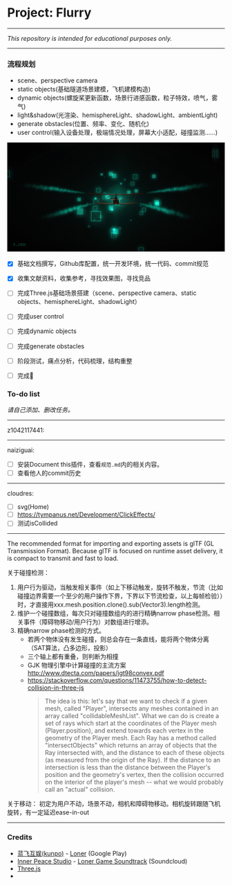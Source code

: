 # Project: Flurry

---

*This repository is intended for educational purposes only.*

---

### 流程规划

- scene、perspective camera
- static objects(基础隧道场景建模，飞机建模构造)
- dynamic objects(螺旋桨更新函数，场景行进感函数，粒子特效，喷气，雾气)
- light&shadow(光渲染、hemisphereLight、shadowLight、ambientLight)
- generate obstacles(位置、频率、变化、随机化)
- user control(输入设备处理，极端情况处理，屏幕大小适配，碰撞监测……)

![效果图](_参考/Screenshot_20200912-212610.png.webp)

- [x] 基础文档撰写，Github库配置，统一开发环境，统一代码、commit规范
- [x] 收集文献资料，收集参考，寻找效果图，寻找竞品
- [ ] 完成Three.js基础场景搭建（scene、perspective camera、static objects、hemisphereLight、shadowLight）
- [ ] 完成user control
- [ ] 完成dynamic objects
- [ ] 完成generate obstacles
- [ ] 阶段测试，痛点分析，代码梳理，结构重整
- [ ] 完成:checkered_flag:


### To-do list

*请自己添加、删改任务。*


---

z1042117441: 


---

naiziguai: 

- [ ] 安装Document this插件，查看`规范.md`内的相关内容。
- [ ] 查看他人的commit历史

---


cloudres: 

- [ ] svg(Home)
- [ ] https://tympanus.net/Development/ClickEffects/
- [ ] 测试isCollided

---

The recommended format for importing and exporting assets is glTF (GL Transmission Format). Because glTF is focused on runtime asset delivery, it is compact to transmit and fast to load.

关于碰撞检测：
1. 用户行为驱动，当触发相关事件（如上下移动触发，旋转不触发，节流（比如碰撞边界需要一个至少的用户操作下界，下界以下节流检查，以上每帧检验））时，才直接用xxx.mesh.position.clone().sub(Vector3).length检测。
2. 维护一个碰撞数组，每次只对碰撞数组内的进行精确narrow phase检测。相关事件（障碍物移动/用户行为）对数组进行增添。
3. 精确narrow phase检测的方式。
    - 若两个物体没有发生碰撞，则总会存在一条直线，能将两个物体分离（SAT算法，凸多边形，投影）
    - 三个轴上都有重叠，则判断为相撞
    - GJK 物理引擎中计算碰撞的主流方案 http://www.dtecta.com/papers/jgt98convex.pdf
    - https://stackoverflow.com/questions/11473755/how-to-detect-collision-in-three-js
        > The idea is this: let's say that we want to check if a given mesh, called "Player", intersects any meshes contained in an array called "collidableMeshList". What we can do is create a set of rays which start at the coordinates of the Player mesh (Player.position), and extend towards each vertex in the geometry of the Player mesh. Each Ray has a method called "intersectObjects" which returns an array of objects that the Ray intersected with, and the distance to each of these objects (as measured from the origin of the Ray). If the distance to an intersection is less than the distance between the Player's position and the geometry's vertex, then the collision occurred on the interior of the player's mesh -- what we would probably call an "actual" collision.

关于移动：
    初定为用户不动，场景不动，相机和障碍物移动。相机旋转跟随飞机旋转，有一定延迟ease-in-out

---

### Credits

- [蓝飞互娱(kunpo)](https://kunpo.cc/) - [Loner](https://play.google.com/store/apps/details?id=com.kunpo.loner&hl=en_US) (Google Play)
- [Inner Peace Studio](https://soundcloud.com/innerpeacestudio) - [Loner Game Soundtrack](https://soundcloud.com/innerpeacestudio/sets/loner-game-soundtrack) (Soundcloud)
- [Three.js](https://github.com/mrdoob/three.js)
- 

